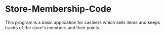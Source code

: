 # Store-Membership-Code
This program is a basic application for cashiers which sells items and keeps tracks of the store's members and their points.
